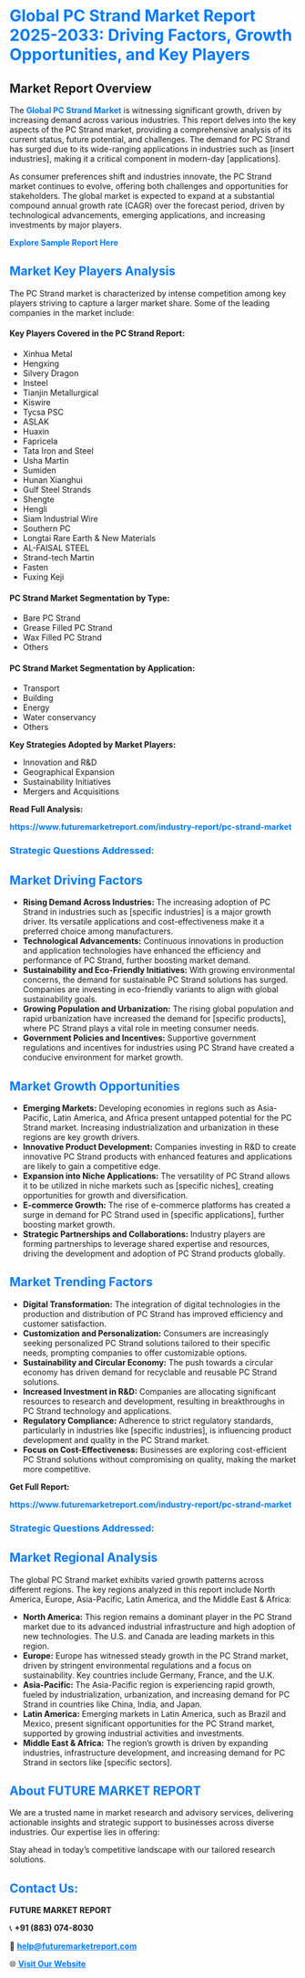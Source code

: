 <h1 style="color: #007BFF;">Global PC Strand Market Report 2025-2033: Driving Factors, Growth Opportunities, and Key Players</h1>

<section id="overview">
<h2>Market Report Overview</h2>
<p>The <a href="https://www.futuremarketreport.com/industry-report/pc-strand-market" style="color: #007BFF; text-decoration: none;"><strong>Global PC Strand Market</strong></a> is witnessing significant growth, driven by increasing demand across various industries. This report delves into the key aspects of the PC Strand market, providing a comprehensive analysis of its current status, future potential, and challenges. The demand for PC Strand has surged due to its wide-ranging applications in industries such as [insert industries], making it a critical component in modern-day [applications].</p>
<p>As consumer preferences shift and industries innovate, the PC Strand market continues to evolve, offering both challenges and opportunities for stakeholders. The global market is expected to expand at a substantial compound annual growth rate (CAGR) over the forecast period, driven by technological advancements, emerging applications, and increasing investments by major players.</p>
</section>

<section id="overview">
<p><a href="https://www.futuremarketreport.com/request-sample/reportId=28246" style="color: #007BFF; text-decoration: none;"><strong>Explore Sample Report Here</strong></a></p>
</section>

<section id="key-players">
<h2 style="color: #007BFF;">Market Key Players Analysis</h2>
<p>The PC Strand market is characterized by intense competition among key players striving to capture a larger market share. Some of the leading companies in the market include:</p>
<h4>Key Players Covered in the PC Strand Report:</h4>
<ul><li>Xinhua Metal</li><li>Hengxing</li><li>Silvery Dragon</li><li>Insteel</li><li>Tianjin Metallurgical</li><li>Kiswire</li><li>Tycsa PSC</li><li>ASLAK</li><li>Huaxin</li><li>Fapricela</li><li>Tata Iron and Steel</li><li>Usha Martin</li><li>Sumiden</li><li>Hunan Xianghui</li><li>Gulf Steel Strands</li><li>Shengte</li><li>Hengli</li><li>Siam Industrial Wire</li><li>Southern PC</li><li>Longtai Rare Earth &amp; New Materials</li><li>AL-FAISAL STEEL</li><li>Strand-tech Martin</li><li>Fasten</li><li>Fuxing Keji</li></ul>
<h4>PC Strand Market Segmentation by Type:</h4>
<ul><li>Bare PC Strand</li><li>Grease Filled PC Strand</li><li>Wax Filled PC Strand</li><li>Others</li></ul>

<h4>PC Strand Market Segmentation by Application:</h4>
<ul><li>Transport</li><li>Building</li><li>Energy</li><li>Water conservancy</li><li>Others</li></ul>
<p><strong>Key Strategies Adopted by Market Players:</strong></p>
<ul>
<li>Innovation and R&D</li>
<li>Geographical Expansion</li>
<li>Sustainability Initiatives</li>
<li>Mergers and Acquisitions</li>
</ul>
</section>

<section>
<p><strong>Read Full Analysis: </strong></p><a href="https://www.futuremarketreport.com/industry-report/pc-strand-market" style="color: #007BFF; text-decoration: none;"><strong>https://www.futuremarketreport.com/industry-report/pc-strand-market</strong></a>
<h3 style="color: #007BFF;">Strategic Questions Addressed:</h3>
</section>

<section id="driving-factors">
<h2 style="color: #007BFF;">Market Driving Factors</h2>
<ul>
<li><strong>Rising Demand Across Industries:</strong> The increasing adoption of PC Strand in industries such as [specific industries] is a major growth driver. Its versatile applications and cost-effectiveness make it a preferred choice among manufacturers.</li>
<li><strong>Technological Advancements:</strong> Continuous innovations in production and application technologies have enhanced the efficiency and performance of PC Strand, further boosting market demand.</li>
<li><strong>Sustainability and Eco-Friendly Initiatives:</strong> With growing environmental concerns, the demand for sustainable PC Strand solutions has surged. Companies are investing in eco-friendly variants to align with global sustainability goals.</li>
<li><strong>Growing Population and Urbanization:</strong> The rising global population and rapid urbanization have increased the demand for [specific products], where PC Strand plays a vital role in meeting consumer needs.</li>
<li><strong>Government Policies and Incentives:</strong> Supportive government regulations and incentives for industries using PC Strand have created a conducive environment for market growth.</li>
</ul>
</section>

<section id="growth-opportunities">
<h2 style="color: #007BFF;">Market Growth Opportunities</h2>
<ul>
<li><strong>Emerging Markets:</strong> Developing economies in regions such as Asia-Pacific, Latin America, and Africa present untapped potential for the PC Strand market. Increasing industrialization and urbanization in these regions are key growth drivers.</li>
<li><strong>Innovative Product Development:</strong> Companies investing in R&D to create innovative PC Strand products with enhanced features and applications are likely to gain a competitive edge.</li>
<li><strong>Expansion into Niche Applications:</strong> The versatility of PC Strand allows it to be utilized in niche markets such as [specific niches], creating opportunities for growth and diversification.</li>
<li><strong>E-commerce Growth:</strong> The rise of e-commerce platforms has created a surge in demand for PC Strand used in [specific applications], further boosting market growth.</li>
<li><strong>Strategic Partnerships and Collaborations:</strong> Industry players are forming partnerships to leverage shared expertise and resources, driving the development and adoption of PC Strand products globally.</li>
</ul>
</section>

<section id="trending-factors">
<h2 style="color: #007BFF;">Market Trending Factors</h2>
<ul>
<li><strong>Digital Transformation:</strong> The integration of digital technologies in the production and distribution of PC Strand has improved efficiency and customer satisfaction.</li>
<li><strong>Customization and Personalization:</strong> Consumers are increasingly seeking personalized PC Strand solutions tailored to their specific needs, prompting companies to offer customizable options.</li>
<li><strong>Sustainability and Circular Economy:</strong> The push towards a circular economy has driven demand for recyclable and reusable PC Strand solutions.</li>
<li><strong>Increased Investment in R&D:</strong> Companies are allocating significant resources to research and development, resulting in breakthroughs in PC Strand technology and applications.</li>
<li><strong>Regulatory Compliance:</strong> Adherence to strict regulatory standards, particularly in industries like [specific industries], is influencing product development and quality in the PC Strand market.</li>
<li><strong>Focus on Cost-Effectiveness:</strong> Businesses are exploring cost-efficient PC Strand solutions without compromising on quality, making the market more competitive.</li>
</ul>
</section>

<section>
<p><strong>Get Full Report: </strong></p><a href="https://www.futuremarketreport.com/industry-report/pc-strand-market" style="color: #007BFF; text-decoration: none;"><strong>https://www.futuremarketreport.com/industry-report/pc-strand-market</strong></a>
<h3 style="color: #007BFF;">Strategic Questions Addressed:</h3>
</section>


<section id="regional-analysis">
<h2 style="color: #007BFF;">Market Regional Analysis</h2>
<p>The global PC Strand market exhibits varied growth patterns across different regions. The key regions analyzed in this report include North America, Europe, Asia-Pacific, Latin America, and the Middle East & Africa:</p>
<ul>
<li><strong>North America:</strong> This region remains a dominant player in the PC Strand market due to its advanced industrial infrastructure and high adoption of new technologies. The U.S. and Canada are leading markets in this region.</li>
<li><strong>Europe:</strong> Europe has witnessed steady growth in the PC Strand market, driven by stringent environmental regulations and a focus on sustainability. Key countries include Germany, France, and the U.K.</li>
<li><strong>Asia-Pacific:</strong> The Asia-Pacific region is experiencing rapid growth, fueled by industrialization, urbanization, and increasing demand for PC Strand in countries like China, India, and Japan.</li>
<li><strong>Latin America:</strong> Emerging markets in Latin America, such as Brazil and Mexico, present significant opportunities for the PC Strand market, supported by growing industrial activities and investments.</li>
<li><strong>Middle East & Africa:</strong> The region’s growth is driven by expanding industries, infrastructure development, and increasing demand for PC Strand in sectors like [specific sectors].</li>
</ul>
</section>

<footer>
<h2 style="color: #007BFF;">About FUTURE MARKET REPORT</h2>
<p>We are a trusted name in market research and advisory services, delivering actionable insights and strategic support to businesses across diverse industries. Our expertise lies in offering:</p>

<p>Stay ahead in today’s competitive landscape with our tailored research solutions.</p>

<h2 style="color: #007BFF;">Contact Us:</h2>
<p><strong>FUTURE MARKET REPORT</strong></p>
<p>📞 <strong>+91 (883) 074-8030</strong></p>
<p>📧 <strong><a href="mailto:help@futuremarketreport.com" style="color: #007BFF;">help@futuremarketreport.com</a></strong></p>
<p>🌐 <strong><a href="https://www.futuremarketreport.com/" style="color: #007BFF;">Visit Our Website</a></strong></p>
</footer>